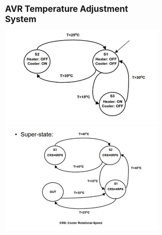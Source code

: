 # AVR Temperature Adjustment System
![alt text](https://github.com/k1booshehri/AVRTempAdj/blob/main/p1.png)
<br/>
![alt text](https://github.com/k1booshehri/AVRTempAdj/blob/main/p2.png)
